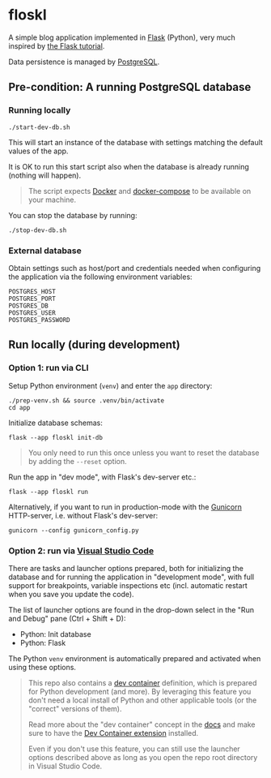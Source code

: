 # floskl

A simple blog application implemented in [Flask](https://flask.palletsprojects.com/en/3.0.x/) (Python), very much inspired by [the Flask tutorial](https://flask.palletsprojects.com/en/3.0.x/tutorial/).
    
Data persistence is managed by [PostgreSQL](https://www.postgresql.org/).

## Pre-condition: A running PostgreSQL database

### Running locally

```shell
./start-dev-db.sh
```

This will start an instance of the database with settings matching the default values of the app.

It is OK to run this start script also when the database is already running (nothing will happen).

> The script expects [Docker](https://www.docker.com/) and [docker-compose](https://docs.docker.com/compose/) to be available on your machine. 

You can stop the database by running:

```
./stop-dev-db.sh
```

### External database

Obtain settings such as host/port and credentials needed when configuring the application via the following environment variables:

```shell
POSTGRES_HOST
POSTGRES_PORT
POSTGRES_DB
POSTGRES_USER 
POSTGRES_PASSWORD
```

## Run locally (during development)

### Option 1: run via CLI

Setup Python environment (`venv`) and enter the `app` directory:

```shell
./prep-venv.sh && source .venv/bin/activate
cd app
```

Initialize database schemas:

```shell
flask --app floskl init-db
```

> You only need to run this once unless you want to reset the database by adding the `--reset` option.

Run the app in "dev mode", with Flask's dev-server etc.:

```shell
flask --app floskl run
```

Alternatively, if you want to run in production-mode with the [Gunicorn](https://gunicorn.org/) HTTP-server, i.e. without Flask's dev-server:

```shell
gunicorn --config gunicorn_config.py
```

### Option 2: run via [Visual Studio Code](https://code.visualstudio.com/)

There are tasks and launcher options prepared, both for initializing the database and for running the application in "development mode", with full support for breakpoints, variable inspections etc (incl. automatic restart when you save you update the code).

The list of launcher options are found in the drop-down select in the "Run and Debug" pane (Ctrl + Shift + D):

* Python: Init database 
* Python: Flask

The Python `venv` environment is automatically prepared and activated when using these options. 

> This repo also contains a [dev container](.devcontainer/devcontainer.json) definition, which is prepared for Python development (and more). By leveraging this feature you don't need a local install of Python and other applicable tools (or the "correct" versions of them).
>
> Read more about the "dev container" concept in the [docs](https://code.visualstudio.com/docs/devcontainers/containers) and make sure to have the [Dev Container extension](https://marketplace.visualstudio.com/items?itemName=ms-vscode-remote.remote-containers) installed.
>
> Even if you don't use this feature, you can still use the launcher options described above as long as you open the repo root directory in Visual Studio Code.
